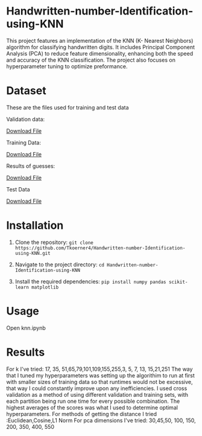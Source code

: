 # Handwritten-number-Identification-using-KNN
This project features an implementation of the KNN (K- Nearest Neighbors) algorithm for classifying handwritten digits. It includes Principal Component Analysis (PCA) to reduce feature dimensionality, enhancing both the speed and accuracy of the KNN classification. The project also focuses on hyperparameter tuning to optimize preformance.

# Dataset
These are the files used for training and test data

Validation data:

[Download File](validationData.txt)

Training Data:

[Download File](newTrainingData.txt)

Results of guesses:

[Download File](hw1_Miner2_2.txt)

Test Data

[Download File](test.txt)

# Installation
1. Clone the repository:
  ```git clone https://github.com/Tkoerner4/Handwritten-number-Identification-using-KNN.git```

3. Navigate to the project directory:
  ```cd Handwritten-number-Identification-using-KNN```

4. Install the required dependencies:
  ```pip install numpy pandas scikit-learn matplotlib```

# Usage
Open knn.ipynb

# Results

For k I've tried: 17, 35, 51,65,79,101,109,155,255,3, 5, 7,  13, 15,21,251
The way that I tuned my hyperparameters was setting up the algorithim to run at first with smaller sizes of training data so that runtimes would not be excessive, that way I could constantly improve upon any inefficiencies. I used cross validation as a method of using different validation and training sets, with each partition being run one time for every possible combination. The highest averages of the scores was what I used to determine optimal hyperparameters.
For methods of getting the distance I tried :Euclidean,Cosine,L1 Norm
For pca dimensions I've tried: 30,45,50, 100, 150, 200, 350, 400, 550

